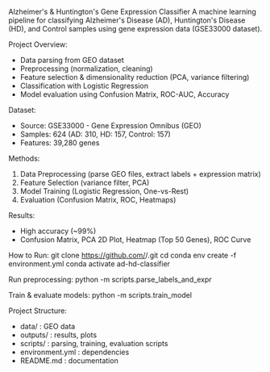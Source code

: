 Alzheimer's & Huntington's Gene Expression Classifier
A machine learning pipeline for classifying Alzheimer's Disease (AD), Huntington's Disease (HD), and Control samples using gene expression data (GSE33000 dataset).

Project Overview:
- Data parsing from GEO dataset
- Preprocessing (normalization, cleaning)
- Feature selection & dimensionality reduction (PCA, variance filtering)
- Classification with Logistic Regression
- Model evaluation using Confusion Matrix, ROC-AUC, Accuracy
  
Dataset:
- Source: GSE33000 - Gene Expression Omnibus (GEO)
- Samples: 624 (AD: 310, HD: 157, Control: 157)
- Features: 39,280 genes
  
Methods:
1. Data Preprocessing (parse GEO files, extract labels + expression matrix)
2. Feature Selection (variance filter, PCA)
3. Model Training (Logistic Regression, One-vs-Rest)
4. Evaluation (Confusion Matrix, ROC, Heatmaps)
   
Results:
- High accuracy (~99%)
- Confusion Matrix, PCA 2D Plot, Heatmap (Top 50 Genes), ROC Curve
  
How to Run:
git clone https://github.com/<your-username>/<repo-name>.git
cd <repo-name>
conda env create -f environment.yml
conda activate ad-hd-classifier

Run preprocessing:
python -m scripts.parse_labels_and_expr

Train & evaluate models:
python -m scripts.train_model

Project Structure:
- data/ : GEO data
- outputs/ : results, plots
- scripts/ : parsing, training, evaluation scripts
- environment.yml : dependencies
- README.md : documentation

